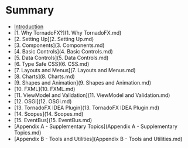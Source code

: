 Summary
=======

-	[Introduction](README.md)
-	[1. Why TornadoFX?](1. Why TornadoFX.md)
-	[2. Setting Up](2. Setting Up.md)
-	[3. Components](3. Components.md)
-	[4. Basic Controls](4. Basic Controls.md)
-	[5. Data Controls](5. Data Controls.md)
-	[6. Type Safe CSS](6. CSS.md)
-	[7. Layouts and Menus](7. Layouts and Menus.md)
-	[8. Charts](8. Charts.md)
-	[9. Shapes and Animation](9. Shapes and Animation.md)
-	[10. FXML](10. FXML.md)
-	[11. ViewModel and Validation](11. ViewModel and Validation.md)
-	[12. OSGi](12. OSGi.md)
-	[13. TornadoFX IDEA Plugin](13. TornadoFX IDEA Plugin.md)
-	[14. Scopes](14. Scopes.md)
-	[15. EventBus](15. EventBus.md)
-	[Appendix A - Supplementary Topics](Appendix A - Supplementary Topics.md)
-	[Appendix B - Tools and Utilities](Appendix B - Tools and Utilities.md)
